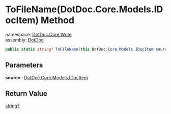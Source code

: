 ﻿# ToFileName\(DotDoc\.Core\.Models\.IDocItem\) Method

namespace: [DotDoc\.Core\.Write](../../DotDoc.Core.Write.md)<br />
assembly: [DotDoc](../../../DotDoc.md)



```csharp
public static string? ToFileName(this DotDoc.Core.Models.IDocItem source);
```

## Parameters

__source__ : [DotDoc\.Core\.Models\.IDocItem](../../../DotDoc/DotDoc.Core.Models/IDocItem.md)



## Return Value

[string?](https://docs.microsoft.com/ja-jp/dotnet/api/System.String)



